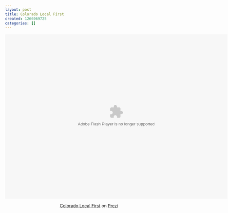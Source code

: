 ```yaml
---
layout: post
title: Colorado Local First
created: 1266969725
categories: []
---
```

<div class="prezi-player">
<style media="screen" type="text/css">
.prezi-player { width: 550px; } .prezi-player-links { text-align: center; }</style>
<object classid="clsid:D27CDB6E-AE6D-11cf-96B8-444553540000" height="540" id="prezi_nbdtuhdjb5dd" name="prezi_nbdtuhdjb5dd" width="730"><param name="movie" value="http://prezi.com/bin/preziloader.swf" /><param name="allowfullscreen" value="true" /><param name="allowscriptaccess" value="always" /><param name="bgcolor" value="#ffffff" /><param name="flashvars" value="prezi_id=nbdtuhdjb5dd&amp;lock_to_path=0&amp;color=ffffff&amp;autoplay=no&amp;autohide_ctrls=0" /><embed allowfullscreen="true" allowscriptaccess="always" bgcolor="#ffffff" flashvars="prezi_id=nbdtuhdjb5dd&amp;lock_to_path=0&amp;color=ffffff&amp;autoplay=no&amp;autohide_ctrls=0" height="540" id="preziEmbed_nbdtuhdjb5dd" name="preziEmbed_nbdtuhdjb5dd" src="http://prezi.com/bin/preziloader.swf" type="application/x-shockwave-flash" width="730"></embed></object><div class="prezi-player-links"><p><a href="http://prezi.com/nbdtuhdjb5dd/colorado-local-first/" title="Introduction to the Colorado Local First Campaign from the Mile High Business Alliance. (Original Prezi by Arthur Brock at http://prezi.com/nbdtuhdjb5dd )">Colorado Local First</a> on <a href="http://prezi.com">Prezi</a></p></div></div>
